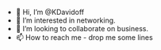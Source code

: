 - 👋 Hi, I’m @KDavidoff
- 👀 I’m interested in networking. 
- 💞️ I’m looking to collaborate on business.
- 📫 How to reach me - drop me some lines

<!---
KDavidoff/KDavidoff is a ✨ special ✨ repository because its `README.md` (this file) appears on your GitHub profile.
You can click the Preview link to take a look at your changes.
--->
